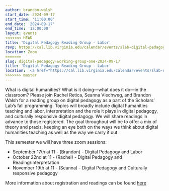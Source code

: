```yaml
---
author: brandon-walsh
start_date: 2024-09-17
start_time: '11:00:00'
end_date: '2024-09-17'
end_time: '12:00:00'
layout: events
<<<<<<< HEAD
title: 'Digital Pedagogy Reading Group - Labor'
rsvp: https://cal.lib.virginia.edu/calendar/events/slab-digital-pedagogy-reading-group
location: Zoom
=======
slug: digital-pedagogy-working-group-one-2024-09-17
title: 'Digital Pedagogy Reading Group - Labor'
location: '<a href="https://cal.lib.virginia.edu/calendar/events/slab-digital-pedagogy-reading-group">Register for Zoom Link</a>'
>>>>>>> master
---
```

What is digital humanities? What is it doing—what does it do—in the classroom? Please join Rachel Retica, Seanna Viechweg, and Brandon Walsh for a reading group on digital pedagogy as a part of the Scholars’ Lab’s fall programming. Topics will broadly include digital humanities teaching and labor, interpretation and the role it plays in digital pedagogy, and culturally responsive digital pedagogy. We will share readings in advance to those registered. The goal throughout will be to offer a mix of theory and praxis, keeping an eye both on the ways we think about digital humanities teaching as well as the way we carry it out.

This semester we will have three zoom sessions:

* September 17th at 11 - (Brandon) - Digital Pedagogy and Labor 
* October 22nd at 11 - (Rachel) - Digital Pedagogy and Reading/Interpretation
* November 19th at 11 - (Seanna) - Digital Pedagogy and Culturally responsive pedagogy

More information about registration and readings can be found [here](https://cal.lib.virginia.edu/calendar/events/slab-digital-pedagogy-reading-group)

